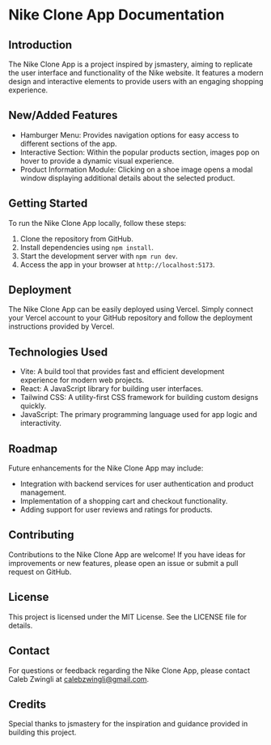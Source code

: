 # Nike Clone App Documentation

## Introduction
The Nike Clone App is a project inspired by jsmastery, aiming to replicate the user interface and functionality of the Nike website. It features a modern design and interactive elements to provide users with an engaging shopping experience.

## New/Added Features
- Hamburger Menu: Provides navigation options for easy access to different sections of the app.
- Interactive Section: Within the popular products section, images pop on hover to provide a dynamic visual experience.
- Product Information Module: Clicking on a shoe image opens a modal window displaying additional details about the selected product.

## Getting Started
To run the Nike Clone App locally, follow these steps:
1. Clone the repository from GitHub.
2. Install dependencies using `npm install`.
3. Start the development server with `npm run dev`.
4. Access the app in your browser at `http://localhost:5173`.

## Deployment
The Nike Clone App can be easily deployed using Vercel. Simply connect your Vercel account to your GitHub repository and follow the deployment instructions provided by Vercel.

## Technologies Used
- Vite: A build tool that provides fast and efficient development experience for modern web projects.
- React: A JavaScript library for building user interfaces.
- Tailwind CSS: A utility-first CSS framework for building custom designs quickly.
- JavaScript: The primary programming language used for app logic and interactivity.

## Roadmap
Future enhancements for the Nike Clone App may include:
- Integration with backend services for user authentication and product management.
- Implementation of a shopping cart and checkout functionality.
- Adding support for user reviews and ratings for products.

## Contributing
Contributions to the Nike Clone App are welcome! If you have ideas for improvements or new features, please open an issue or submit a pull request on GitHub.

## License
This project is licensed under the MIT License. See the LICENSE file for details.

## Contact
For questions or feedback regarding the Nike Clone App, please contact Caleb Zwingli at calebzwingli@gmail.com.

## Credits
Special thanks to jsmastery for the inspiration and guidance provided in building this project.
